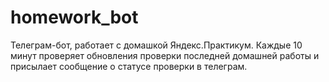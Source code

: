 # homework_bot
Телеграм-бот, работает с домашкой Яндекс.Практикум. Каждые 10 минут проверяет обновления проверки последней домашней работы и присылает сообщение о статусе проверки в телеграм.
